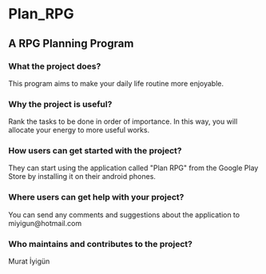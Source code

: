 # Plan_RPG
<head>
 
  </head>
  <h2>A RPG Planning Program</h2>
<h3>What the project does?</h3>
This program aims to make your daily life routine more enjoyable.<br>
<h3>Why the project is useful?</h3>
Rank the tasks to be done in order of importance. In this way, you will allocate your energy to more useful works.<br>
<h3>How users can get started with the project?</h3>
They can start using the application called "Plan RPG" from the Google Play Store by installing it on their android phones.<br>
<h3>Where users can get help with your project?</h3>
You can send any comments and suggestions about the application to <color:red>miyigun@hotmail.com<br>
<h3>Who maintains and contributes to the project?</h3>
Murat İyigün
